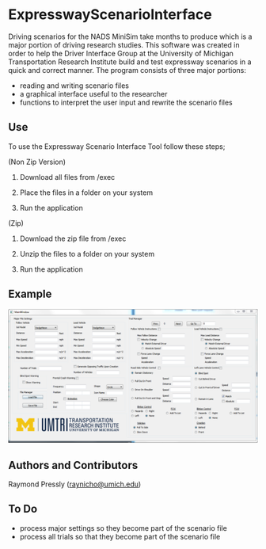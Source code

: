 # ExpresswayScenarioInterface

Driving scenarios for the NADS MiniSim take months to produce which is a major portion of driving research studies. This software was created in order to help the Driver Interface Group at the University of Michigan Transportation Research Institute build and test expressway scenarios in a quick and correct manner. The program consists of three major portions:

- reading and writing scenario files
- a graphical interface useful to the researcher
- functions to interpret the user input and rewrite the scenario files

## Use

To use the Expressway Scenario Interface Tool follow these steps;

(Non Zip Version)

1. Download all files from /exec

2. Place the files in a folder on your system

3. Run the application

(Zip)

1. Download the zip file from /exec

2. Unzip the files to a folder on your system

3. Run the application

## Example

![alt tag](https://raw.githubusercontent.com/raynicho/ExpresswayScenarioInterface/master/docs/interface.PNG)


## Authors and Contributors

Raymond Pressly (raynicho@umich.edu)

## To Do
- process major settings so they become part of the scenario file
- process all trials so that they become part of the scenario file
